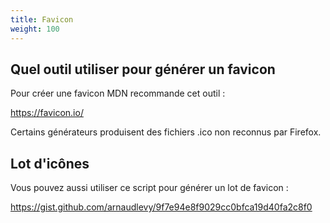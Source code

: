 ```yaml
---
title: Favicon
weight: 100
---
```


## Quel outil utiliser pour générer un favicon

Pour créer une favicon MDN recommande cet outil :

https://favicon.io/

Certains générateurs produisent des fichiers .ico non reconnus par Firefox.

## Lot d'icônes

Vous pouvez aussi utiliser ce script pour générer un lot de favicon : 

https://gist.github.com/arnaudlevy/9f7e94e8f9029cc0bfca19d40fa2c8f0
